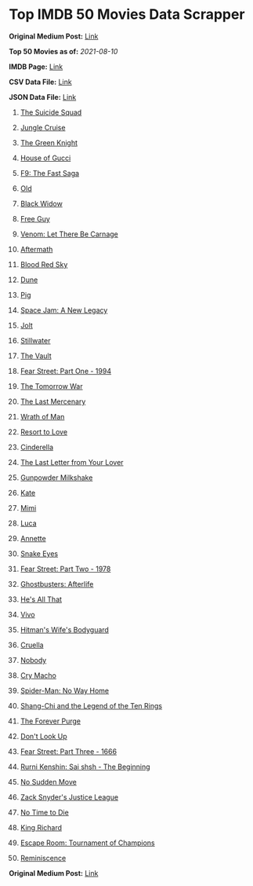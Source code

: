 # Top IMDB 50 Movies Data Scrapper

**Original Medium Post:** [Link](https://medium.com/@nishantsahoo/which-movie-should-i-watch-5c83a3c0f5b1) 

**Top 50 Movies as of:** _2021-08-10_

**IMDB Page:** [Link](http://www.imdb.com/search/title?release_date=2021,2021&title_type=feature)

**CSV Data File:** [Link](/Data/data.csv)

**JSON Data File:** [Link](/Data/data.json)

1. [The Suicide Squad](https://www.imdb.com/title/tt6334354/?ref_=adv_li_tt)

2. [Jungle Cruise](https://www.imdb.com/title/tt0870154/?ref_=adv_li_tt)

3. [The Green Knight](https://www.imdb.com/title/tt9243804/?ref_=adv_li_tt)

4. [House of Gucci](https://www.imdb.com/title/tt11214590/?ref_=adv_li_tt)

5. [F9: The Fast Saga](https://www.imdb.com/title/tt5433138/?ref_=adv_li_tt)

6. [Old](https://www.imdb.com/title/tt10954652/?ref_=adv_li_tt)

7. [Black Widow](https://www.imdb.com/title/tt3480822/?ref_=adv_li_tt)

8. [Free Guy](https://www.imdb.com/title/tt6264654/?ref_=adv_li_tt)

9. [Venom: Let There Be Carnage](https://www.imdb.com/title/tt7097896/?ref_=adv_li_tt)

10. [Aftermath](https://www.imdb.com/title/tt10691162/?ref_=adv_li_tt)

11. [Blood Red Sky](https://www.imdb.com/title/tt6402468/?ref_=adv_li_tt)

12. [Dune](https://www.imdb.com/title/tt1160419/?ref_=adv_li_tt)

13. [Pig](https://www.imdb.com/title/tt11003218/?ref_=adv_li_tt)

14. [Space Jam: A New Legacy](https://www.imdb.com/title/tt3554046/?ref_=adv_li_tt)

15. [Jolt](https://www.imdb.com/title/tt10228134/?ref_=adv_li_tt)

16. [Stillwater](https://www.imdb.com/title/tt10696896/?ref_=adv_li_tt)

17. [The Vault](https://www.imdb.com/title/tt9742794/?ref_=adv_li_tt)

18. [Fear Street: Part One - 1994](https://www.imdb.com/title/tt6566576/?ref_=adv_li_tt)

19. [The Tomorrow War](https://www.imdb.com/title/tt9777666/?ref_=adv_li_tt)

20. [The Last Mercenary](https://www.imdb.com/title/tt12808182/?ref_=adv_li_tt)

21. [Wrath of Man](https://www.imdb.com/title/tt11083552/?ref_=adv_li_tt)

22. [Resort to Love](https://www.imdb.com/title/tt12929990/?ref_=adv_li_tt)

23. [Cinderella](https://www.imdb.com/title/tt10155932/?ref_=adv_li_tt)

24. [The Last Letter from Your Lover](https://www.imdb.com/title/tt1893273/?ref_=adv_li_tt)

25. [Gunpowder Milkshake](https://www.imdb.com/title/tt8368408/?ref_=adv_li_tt)

26. [Kate](https://www.imdb.com/title/tt7737528/?ref_=adv_li_tt)

27. [Mimi](https://www.imdb.com/title/tt10895576/?ref_=adv_li_tt)

28. [Luca](https://www.imdb.com/title/tt12801262/?ref_=adv_li_tt)

29. [Annette](https://www.imdb.com/title/tt6217926/?ref_=adv_li_tt)

30. [Snake Eyes](https://www.imdb.com/title/tt8404256/?ref_=adv_li_tt)

31. [Fear Street: Part Two - 1978](https://www.imdb.com/title/tt9701940/?ref_=adv_li_tt)

32. [Ghostbusters: Afterlife](https://www.imdb.com/title/tt4513678/?ref_=adv_li_tt)

33. [He's All That](https://www.imdb.com/title/tt4590256/?ref_=adv_li_tt)

34. [Vivo](https://www.imdb.com/title/tt6338498/?ref_=adv_li_tt)

35. [Hitman's Wife's Bodyguard](https://www.imdb.com/title/tt8385148/?ref_=adv_li_tt)

36. [Cruella](https://www.imdb.com/title/tt3228774/?ref_=adv_li_tt)

37. [Nobody](https://www.imdb.com/title/tt7888964/?ref_=adv_li_tt)

38. [Cry Macho](https://www.imdb.com/title/tt1924245/?ref_=adv_li_tt)

39. [Spider-Man: No Way Home](https://www.imdb.com/title/tt10872600/?ref_=adv_li_tt)

40. [Shang-Chi and the Legend of the Ten Rings](https://www.imdb.com/title/tt9376612/?ref_=adv_li_tt)

41. [The Forever Purge](https://www.imdb.com/title/tt10327252/?ref_=adv_li_tt)

42. [Don't Look Up](https://www.imdb.com/title/tt11286314/?ref_=adv_li_tt)

43. [Fear Street: Part Three - 1666](https://www.imdb.com/title/tt9701942/?ref_=adv_li_tt)

44. [Rurni Kenshin: Sai shsh - The Beginning](https://www.imdb.com/title/tt11991748/?ref_=adv_li_tt)

45. [No Sudden Move](https://www.imdb.com/title/tt11525644/?ref_=adv_li_tt)

46. [Zack Snyder's Justice League](https://www.imdb.com/title/tt12361974/?ref_=adv_li_tt)

47. [No Time to Die](https://www.imdb.com/title/tt2382320/?ref_=adv_li_tt)

48. [King Richard](https://www.imdb.com/title/tt9620288/?ref_=adv_li_tt)

49. [Escape Room: Tournament of Champions](https://www.imdb.com/title/tt9844522/?ref_=adv_li_tt)

50. [Reminiscence](https://www.imdb.com/title/tt3272066/?ref_=adv_li_tt)

**Original Medium Post:** [Link](https://medium.com/@nishantsahoo/which-movie-should-i-watch-5c83a3c0f5b1) 
